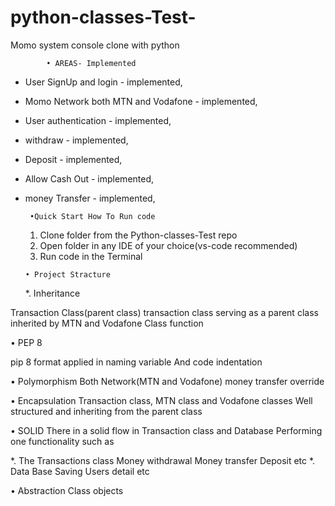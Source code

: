 # python-classes-Test-
Momo system console clone with python 


            • AREAS- Implemented

* User SignUp and login              - implemented, 

* Momo Network both MTN and Vodafone - implemented,

* User authentication - implemented,

* withdraw            - implemented,
* Deposit             - implemented,
* Allow Cash Out      - implemented, 
* money Transfer      - implemented,


       

       •Quick Start How To Run code 

    1. Clone folder from the Python-classes-Test repo 
    2. Open folder in any IDE of your choice(vs-code recommended)
    3. Run code in the Terminal    
 
     
      • Project Stracture 

  *.  Inheritance 

Transaction Class(parent class)
transaction class serving as a parent class
inherited by MTN and Vodafone Class function 


  •   PEP 8

pip 8 format applied in naming variable 
And code indentation 

  • Polymorphism 
Both Network(MTN and Vodafone) money transfer override 

  • Encapsulation 
Transaction class, MTN class and Vodafone classes
Well structured and inheriting from the parent class

  • SOLID 
There in a solid flow in Transaction class and Database
Performing one functionality such as 

*. The Transactions class 
Money withdrawal
Money transfer 
Deposit 
etc 
*.  Data Base 
Saving Users detail
etc 

  • Abstraction 
 Class objects 




